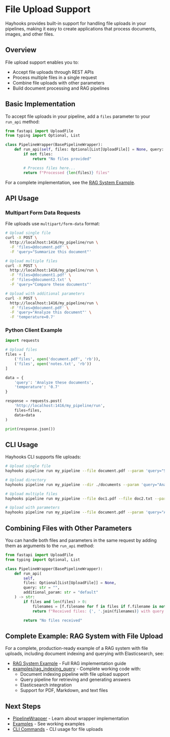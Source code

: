 # File Upload Support

Hayhooks provides built-in support for handling file uploads in your pipelines, making it easy to create applications that process documents, images, and other files.

## Overview

File upload support enables you to:

- Accept file uploads through REST APIs
- Process multiple files in a single request
- Combine file uploads with other parameters
- Build document processing and RAG pipelines

## Basic Implementation

To accept file uploads in your pipeline, add a `files` parameter to your `run_api` method:

```python
from fastapi import UploadFile
from typing import Optional, List

class PipelineWrapper(BasePipelineWrapper):
    def run_api(self, files: Optional[List[UploadFile]] = None, query: str = "") -> str:
        if not files:
            return "No files provided"

        # Process files here...
        return f"Processed {len(files)} files"
```

For a complete implementation, see the [RAG System Example](../examples/rag-system.md).

## API Usage

### Multipart Form Data Requests

File uploads use `multipart/form-data` format:

```bash
# Upload single file
curl -X POST \
  http://localhost:1416/my_pipeline/run \
  -F 'files=@document.pdf' \
  -F 'query="Summarize this document"'

# Upload multiple files
curl -X POST \
  http://localhost:1416/my_pipeline/run \
  -F 'files=@document1.pdf' \
  -F 'files=@document2.txt' \
  -F 'query="Compare these documents"'

# Upload with additional parameters
curl -X POST \
  http://localhost:1416/my_pipeline/run \
  -F 'files=@document.pdf' \
  -F 'query="Analyze this document"' \
  -F 'temperature=0.7'
```

### Python Client Example

```python
import requests

# Upload files
files = [
    ('files', open('document.pdf', 'rb')),
    ('files', open('notes.txt', 'rb'))
]

data = {
    'query': 'Analyze these documents',
    'temperature': '0.7'
}

response = requests.post(
    'http://localhost:1416/my_pipeline/run',
    files=files,
    data=data
)

print(response.json())
```

## CLI Usage

Hayhooks CLI supports file uploads:

```bash
# Upload single file
hayhooks pipeline run my_pipeline --file document.pdf --param 'query="Summarize this"'

# Upload directory
hayhooks pipeline run my_pipeline --dir ./documents --param 'query="Analyze all documents"'

# Upload multiple files
hayhooks pipeline run my_pipeline --file doc1.pdf --file doc2.txt --param 'query="Compare documents"'

# Upload with parameters
hayhooks pipeline run my_pipeline --file document.pdf --param 'query="Analyze"' --param 'temperature=0.7'
```

## Combining Files with Other Parameters

You can handle both files and parameters in the same request by adding them as arguments to the `run_api` method:

```python
from fastapi import UploadFile
from typing import Optional, List

class PipelineWrapper(BasePipelineWrapper):
    def run_api(
        self,
        files: Optional[List[UploadFile]] = None,
        query: str = "",
        additional_param: str = "default"
    ) -> str:
        if files and len(files) > 0:
            filenames = [f.filename for f in files if f.filename is not None]
            return f"Received files: {', '.join(filenames)} with query: {query}"

        return "No files received"
```

## Complete Example: RAG System with File Upload

For a complete, production-ready example of a RAG system with file uploads, including document indexing and querying with Elasticsearch, see:

- [RAG System Example](../examples/rag-system.md) - Full RAG implementation guide
- [examples/rag_indexing_query](https://github.com/deepset-ai/hayhooks/tree/main/examples/rag_indexing_query) - Complete working code with:
  - Document indexing pipeline with file upload support
  - Query pipeline for retrieving and generating answers
  - Elasticsearch integration
  - Support for PDF, Markdown, and text files

## Next Steps

- [PipelineWrapper](../concepts/pipeline-wrapper.md) - Learn about wrapper implementation
- [Examples](../examples/overview.md) - See working examples
- [CLI Commands](cli-commands.md) - CLI usage for file uploads
